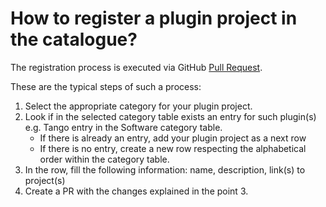 # How to register a plugin project in the catalogue?

The registration process is executed via GitHub [Pull Request](https://help.github.com/articles/creating-a-pull-request/).

These are the typical steps of such a process:

1. Select the appropriate category for your plugin project.
2. Look if in the selected category table exists an entry for such 
plugin(s) e.g. Tango entry in the Software category table.
    * If there is already an entry, add your plugin project as a next row
    * If there is no entry, create a new row respecting the alphabetical order 
    within the category table.
3. In the row, fill the following information: name, description, link(s) to 
project(s)
4. Create a PR with the changes explained in the point 3.
